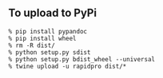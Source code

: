 To upload to PyPi
--------------------

```shell
% pip install pypandoc
% pip install wheel
% rm -R dist/
% python setup.py sdist
% python setup.py bdist_wheel --universal
% twine upload -u rapidpro dist/*
```
